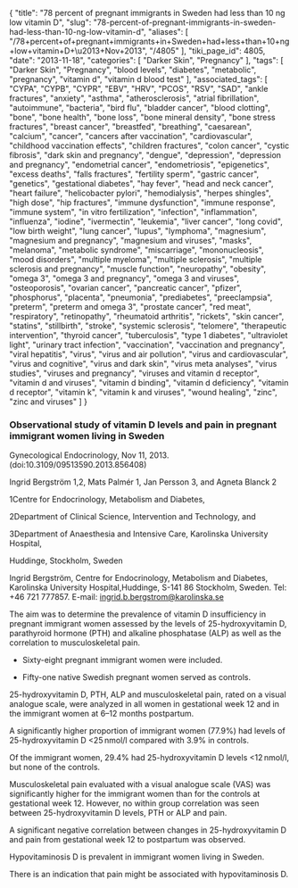 {
    "title": "78 percent of pregnant immigrants in Sweden had less than 10 ng low vitamin D",
    "slug": "78-percent-of-pregnant-immigrants-in-sweden-had-less-than-10-ng-low-vitamin-d",
    "aliases": [
        "/78+percent+of+pregnant+immigrants+in+Sweden+had+less+than+10+ng+low+vitamin+D+\u2013+Nov+2013",
        "/4805"
    ],
    "tiki_page_id": 4805,
    "date": "2013-11-18",
    "categories": [
        "Darker Skin",
        "Pregnancy"
    ],
    "tags": [
        "Darker Skin",
        "Pregnancy",
        "blood levels",
        "diabetes",
        "metabolic",
        "pregnancy",
        "vitamin d",
        "vitamin d blood test"
    ],
    "associated_tags": [
        "CYPA",
        "CYPB",
        "CYPR",
        "EBV",
        "HRV",
        "PCOS",
        "RSV",
        "SAD",
        "ankle fractures",
        "anxiety",
        "asthma",
        "atherosclerosis",
        "atrial fibrillation",
        "autoimmune",
        "bacteria",
        "bird flu",
        "bladder cancer",
        "blood clotting",
        "bone",
        "bone health",
        "bone loss",
        "bone mineral density",
        "bone stress fractures",
        "breast cancer",
        "breastfed",
        "breathing",
        "caesarean",
        "calcium",
        "cancer",
        "cancers after vaccination",
        "cardiovascular",
        "childhood vaccination effects",
        "children fractures",
        "colon cancer",
        "cystic fibrosis",
        "dark skin and pregnancy",
        "dengue",
        "depression",
        "depression and pregnancy",
        "endometrial cancer",
        "endometriosis",
        "epigenetics",
        "excess deaths",
        "falls fractures",
        "fertility sperm",
        "gastric cancer",
        "genetics",
        "gestational diabetes",
        "hay fever",
        "head and neck cancer",
        "heart failure",
        "helicobacter pylori",
        "hemodialysis",
        "herpes shingles",
        "high dose",
        "hip fractures",
        "immune dysfunction",
        "immune response",
        "immune system",
        "in vitro fertilization",
        "infection",
        "inflammation",
        "influenza",
        "iodine",
        "ivermectin",
        "leukemia",
        "liver cancer",
        "long covid",
        "low birth weight",
        "lung cancer",
        "lupus",
        "lymphoma",
        "magnesium",
        "magnesium and pregnancy",
        "magnesium and viruses",
        "masks",
        "melanoma",
        "metabolic syndrome",
        "miscarriage",
        "mononucleosis",
        "mood disorders",
        "multiple myeloma",
        "multiple sclerosis",
        "multiple sclerosis and pregnancy",
        "muscle function",
        "neuropathy",
        "obesity",
        "omega 3",
        "omega 3 and pregnancy",
        "omega 3 and viruses",
        "osteoporosis",
        "ovarian cancer",
        "pancreatic cancer",
        "pfizer",
        "phosphorus",
        "placenta",
        "pneumonia",
        "prediabetes",
        "preeclampsia",
        "preterm",
        "preterm and omega 3",
        "prostate cancer",
        "red meat",
        "respiratory",
        "retinopathy",
        "rheumatoid arthritis",
        "rickets",
        "skin cancer",
        "statins",
        "stillbirth",
        "stroke",
        "systemic sclerosis",
        "telomere",
        "therapeutic intervention",
        "thyroid cancer",
        "tuberculosis",
        "type 1 diabetes",
        "ultraviolet light",
        "urinary tract infection",
        "vaccination",
        "vaccination and pregnancy",
        "viral hepatitis",
        "virus",
        "virus and air pollution",
        "virus and cardiovascular",
        "virus and cognitive",
        "virus and dark skin",
        "virus meta analyses",
        "virus studies",
        "viruses and pregnancy",
        "viruses and vitamin d receptor",
        "vitamin d and viruses",
        "vitamin d binding",
        "vitamin d deficiency",
        "vitamin d receptor",
        "vitamin k",
        "vitamin k and viruses",
        "wound healing",
        "zinc",
        "zinc and viruses"
    ]
}


### Observational study of vitamin D levels and pain in pregnant immigrant women living in Sweden

Gynecological Endocrinology, Nov 11, 2013. (doi:10.3109/09513590.2013.856408)

Ingrid Bergström 1,2, Mats Palmér 1, Jan Persson 3, and Agneta Blanck 2

1Centre for Endocrinology, Metabolism and Diabetes,

2Department of Clinical Science, Intervention and Technology, and

3Department of Anaesthesia and Intensive Care, Karolinska University Hospital,

Huddinge, Stockholm, Sweden

Ingrid Bergström, Centre for Endocrinology, Metabolism and Diabetes, Karolinska University Hospital,Huddinge, S-141 86 Stockholm, Sweden. Tel: +46 721 777857. E-mail: ingrid.b.bergstrom@karolinska.se

The aim was to determine the prevalence of vitamin D insufficiency in pregnant immigrant women assessed by the levels of 25-hydroxyvitamin D, parathyroid hormone (PTH) and alkaline phosphatase (ALP) as well as the correlation to musculoskeletal pain. 

* Sixty-eight pregnant immigrant women were included. 

* Fifty-one native Swedish pregnant women served as controls. 

25-hydroxyvitamin D, PTH, ALP and musculoskeletal pain, rated on a visual analogue scale, were analyzed in all women in gestational week 12 and in the immigrant women at 6–12 months postpartum. 

A significantly higher proportion of immigrant women (77.9%) had levels of 25-hydroxyvitamin D <25 nmol/l compared with 3.9% in controls. 

Of the immigrant women, 29.4% had 25-hydroxyvitamin D levels <12 nmol/l, but none of the controls. 

Musculoskeletal pain evaluated with a visual analogue scale (VAS) was significantly higher for the immigrant women than for the controls at gestational week 12. However, no within group correlation was seen between 25-hydroxyvitamin D levels, PTH or ALP and pain. 

A significant negative correlation between changes in 25-hydroxyvitamin D and pain from gestational week 12 to postpartum was observed. 

Hypovitaminosis D is prevalent in immigrant women living in Sweden. 

There is an indication that pain might be associated with hypovitaminosis D.